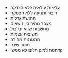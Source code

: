 - עליצות עילאית ללא הצדקה
- דיבור ותנועה ללא הפסקה
- תחושת גדלות
- מעבר מהיר בין נושאים
- מחשבות שווא ובלבול
- חשיבות עצמית
- התגוננות מהירה
- חוסר שינה
- קדחנות למען חלום לא ממשי